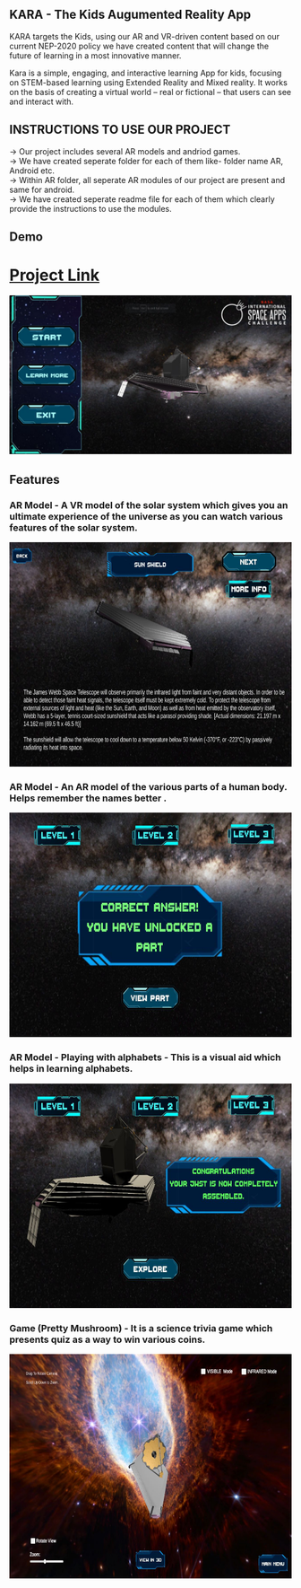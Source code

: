<!-- which  -->
## KARA - The Kids Augumented Reality App
 

KARA targets the Kids, using our AR and VR-driven content based on our current NEP-2020 policy we have created content that will change the future of learning in a most innovative manner.

Kara is a simple, engaging, and interactive learning App for kids, focusing on STEM-based learning using Extended Reality and Mixed reality. It works on the basis of creating a virtual world – real or fictional – that users can see and interact with.
## INSTRUCTIONS TO USE OUR PROJECT
-> Our project includes several AR models and andriod games.</br>
-> We have created seperate folder for each of them like- folder name AR, Android etc.</br>
-> Within AR folder, all seperate AR modules of our project are present and same for android.</br>
-> We have created seperate readme file for each of them which clearly provide the instructions to use the modules.</br>
## Demo
# [Project Link](https://thunderous-sherbet-80b45f.netlify.app/)
![](7.jpg)

## Features
### AR Model - A VR model of the solar system which gives you an ultimate experience of the universe as you can watch various features of the solar system.

<img src ="2.jpg" width ="700" height = "400">

### AR Model - An AR model of the various parts of a human body. Helps remember the names better .

<img src="3.jpg" width="700" height="400">

### AR Model - Playing with alphabets - This is a visual aid which helps in learning alphabets.

<img src = "4.jpg" width = "700" height = "400">

### Game (Pretty Mushroom) - It is a science trivia game which presents quiz as a way to win various coins.

<img src = "11.jpg" width = "700" height = "400">
